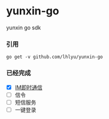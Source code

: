 # yunxin-go
yunxin go sdk

### 引用

`go get -v github.com/lhlyu/yunxin-go`

### 已经完成

- [x] [IM即时通信](./im/README.md)
- [ ] 信令
- [ ] 短信服务
- [ ] 一键登录